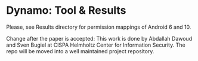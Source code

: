 # Dynamo: Tool & Results
Please, see Results directory for permission mappings of Android 6 and 10.

Change after the paper is accepted:
This work is done by Abdallah Dawoud and Sven Bugiel at CISPA Helmholtz Center for Information Security. The repo will be moved into a well maintained project repository. 
